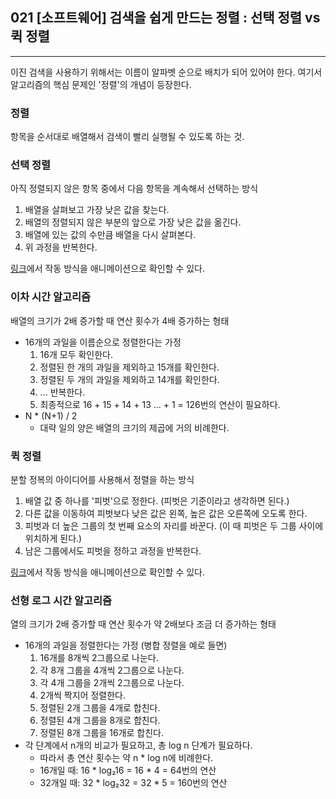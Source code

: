 ## 021 [소프트웨어] 검색을 쉽게 만드는 정렬 : 선택 정렬 vs 퀵 정렬

---

이진 검색을 사용하기 위해서는 이름이 알파벳 순으로 배치가 되어 있어야 한다. 여기서 알고리즘의 핵심 문제인 '정렬'의 개념이 등장한다.

### 정렬
항목을 순서대로 배열해서 검색이 빨리 실행될 수 있도록 하는 것.

### 선택 정렬
아직 정렬되지 않은 항목 중에서 다음 항목을 계속해서 선택하는 방식
1. 배열을 살펴보고 가장 낮은 값을 찾는다.
2. 배열의 정렬되지 않은 부분의 앞으로 가장 낮은 값을 옮긴다.
3. 배열에 있는 값의 수만큼 배열을 다시 살펴본다.
4. 위 과정을 반복한다.

[링크](https://www.w3schools.com/dsa/dsa_algo_selectionsort.php)에서 작동 방식을 애니메이션으로 확인할 수 있다.

### 이차 시간 알고리즘
배열의 크기가 2배 증가할 때 연산 횟수가 4배 증가하는 형태
- 16개의 과일을 이름순으로 정렬한다는 가정
  1. 16개 모두 확인한다.
  2. 정렬된 한 개의 과일을 제외하고 15개를 확인한다.
  3. 정렬된 두 개의 과일을 제외하고 14개를 확인한다.
  4. ... 반복한다.
  5. 최종적으로 16 + 15 + 14 + 13 ... + 1 = 126번의 연산이 필요하다.
- N * (N+1) / 2
  - 대략 일의 양은 배열의 크기의 제곱에 거의 비례한다.

### 퀵 정렬
분할 정복의 아이디어를 사용해서 정렬을 하는 방식
1. 배열 값 중 하나를 '피벗'으로 정한다. (피벗은 기준이라고 생각하면 된다.)
2. 다른 값을 이동하여 피벗보다 낮은 값은 왼쪽, 높은 값은 오른쪽에 오도록 한다.
3. 피벗과 더 높은 그룹의 첫 번째 요소의 자리를 바꾼다. (이 때 피벗은 두 그룹 사이에 위치하게 된다.)
4. 남은 그룹에서도 피벗을 정하고 과정을 반복한다.

[링크](https://www.w3schools.com/dsa/dsa_algo_quicksort.php)에서 작동 방식을 애니메이션으로 확인할 수 있다.


### 선형 로그 시간 알고리즘
열의 크기가 2배 증가할 때 연산 횟수가 약 2배보다 조금 더 증가하는 형태
- 16개의 과일을 정렬한다는 가정 (병합 정렬을 예로 들면)
  1. 16개를 8개씩 2그룹으로 나눈다.
  2. 각 8개 그룹을 4개씩 2그룹으로 나눈다.
  3. 각 4개 그룹을 2개씩 2그룹으로 나눈다.
  4. 2개씩 짝지어 정렬한다.
  5. 정렬된 2개 그룹을 4개로 합친다.
  6. 정렬된 4개 그룹을 8개로 합친다.
  7. 정렬된 8개 그룹을 16개로 합친다.
- 각 단계에서 n개의 비교가 필요하고, 총 log n 단계가 필요하다.
  - 따라서 총 연산 횟수는 약 n * log n에 비례한다.
  - 16개일 때: 16 * log₂16 = 16 * 4 = 64번의 연산
  - 32개일 때: 32 * log₂32 = 32 * 5 = 160번의 연산